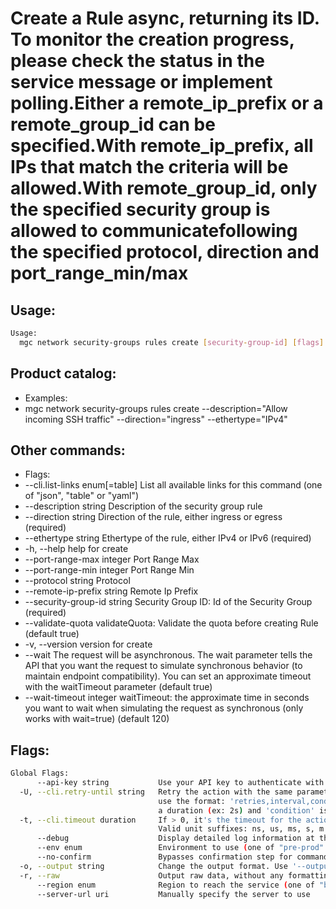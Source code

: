 # Create a Rule async, returning its ID. To monitor the creation progress, please check the status in the service message or implement polling.Either a remote_ip_prefix or a remote_group_id can be specified.With remote_ip_prefix, all IPs that match the criteria will be allowed.With remote_group_id, only the specified security group is allowed to communicatefollowing the specified protocol, direction and port_range_min/max

## Usage:
```bash
Usage:
  mgc network security-groups rules create [security-group-id] [flags]
```

## Product catalog:
- Examples:
- mgc network security-groups rules create --description="Allow incoming SSH traffic" --direction="ingress" --ethertype="IPv4"

## Other commands:
- Flags:
- --cli.list-links enum[=table]   List all available links for this command (one of "json", "table" or "yaml")
- --description string            Description of the security group rule
- --direction string              Direction of the rule, either ingress or egress (required)
- --ethertype string              Ethertype of the rule, either IPv4 or IPv6 (required)
- -h, --help                          help for create
- --port-range-max integer        Port Range Max
- --port-range-min integer        Port Range Min
- --protocol string               Protocol
- --remote-ip-prefix string       Remote Ip Prefix
- --security-group-id string      Security Group ID: Id of the Security Group (required)
- --validate-quota                validateQuota: Validate the quota before creating Rule (default true)
- -v, --version                       version for create
- --wait                          The request will be asynchronous. The wait parameter tells the API that you want the request to simulate synchronous behavior (to maintain endpoint compatibility). You can set an approximate timeout with the waitTimeout parameter (default true)
- --wait-timeout integer          waitTimeout: the approximate time in seconds you want to wait when simulating the request as synchronous (only works with wait=true) (default 120)

## Flags:
```bash
Global Flags:
      --api-key string           Use your API key to authenticate with the API
  -U, --cli.retry-until string   Retry the action with the same parameters until the given condition is met. The flag parameters
                                 use the format: 'retries,interval,condition', where 'retries' is a positive integer, 'interval' is
                                 a duration (ex: 2s) and 'condition' is a 'engine=value' pair such as "jsonpath=expression"
  -t, --cli.timeout duration     If > 0, it's the timeout for the action execution. It's specified as numbers and unit suffix.
                                 Valid unit suffixes: ns, us, ms, s, m and h. Examples: 300ms, 1m30s
      --debug                    Display detailed log information at the debug level
      --env enum                 Environment to use (one of "pre-prod" or "prod") (default "prod")
      --no-confirm               Bypasses confirmation step for commands that ask a confirmation from the user
  -o, --output string            Change the output format. Use '--output=help' to know more details.
  -r, --raw                      Output raw data, without any formatting or coloring
      --region enum              Region to reach the service (one of "br-mgl1", "br-ne1" or "br-se1") (default "br-se1")
      --server-url uri           Manually specify the server to use
```

